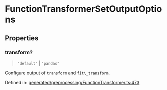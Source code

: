 # FunctionTransformerSetOutputOptions

## Properties

### transform?

> `"default"` \| `"pandas"`

Configure output of `transform` and `fit\_transform`.

Defined in:  [generated/preprocessing/FunctionTransformer.ts:473](https://github.com/transitive-bullshit/scikit-learn-ts/blob/b59c1ff/packages/sklearn/src/generated/preprocessing/FunctionTransformer.ts#L473)
